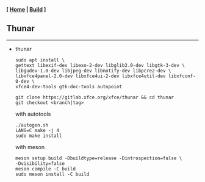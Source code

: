 <link href="../style.css" rel="stylesheet"></link>

**[ [Home](../index.html) | [Build](10-build.html) ]**

## Thunar

---

* thunar

    ```
    sudo apt install \
    gettext libexif-dev libexo-2-dev libglib2.0-dev libgtk-3-dev \
    libgudev-1.0-dev libjpeg-dev libnotify-dev libpcre2-dev \
    libxfce4panel-2.0-dev libxfce4ui-2-dev libxfce4util-dev libxfconf-0-dev \
    xfce4-dev-tools gtk-doc-tools autopoint
    ```
    ```
    git clone https://gitlab.xfce.org/xfce/thunar && cd thunar
    git checkout <branch|tag>
    ```
    
    with autotools
    
    ```
    ./autogen.sh
    LANG=C make -j 4
    sudo make install
    ```

    with meson
    
    ```
    meson setup build -Dbuildtype=release -Dintrospection=false \
    -Dvisibility=false
    meson compile -C build
    sudo meson install -C build
    ```
    
<br/>

